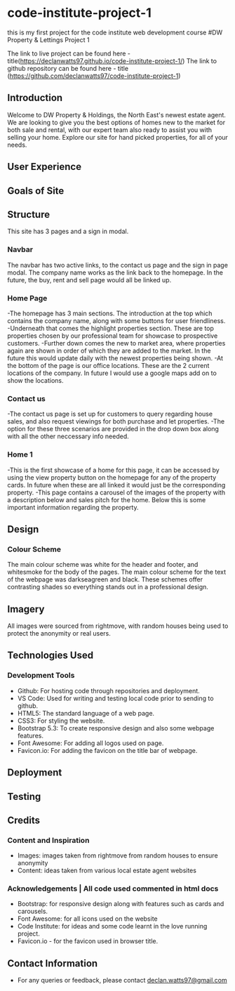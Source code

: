 # code-institute-project-1
this is my first project for the code institute web development course
#DW Property & Lettings Project 1

The link to live project can be found here - title(https://declanwatts97.github.io/code-institute-project-1/)
The link to github repository can be found here - title (https://github.com/declanwatts97/code-institute-project-1)

## Introduction

Welcome to DW Property & Holdings, the North East's newest estate agent. We are looking to give you the best options of homes new to the market for both sale and rental, with our expert team also ready to assist you with selling your home. Explore our site for hand picked properties, for all of your needs.

## User Experience

## Goals of Site

## Structure

This site has 3 pages and a sign in modal.

### Navbar

The navbar has two active links, to the contact us page and the sign in page modal. The company name works as the link back to the homepage. In the future, the buy, rent and sell page would all be linked up.

### Home Page

-The homepage has 3 main sections. The introduction at the top which contains the company name, along with some buttons for user friendliness.
-Underneath that comes the highlight properties section. These are top properties chosen by our professional team for showcase to prospective customers.
-Further down comes the new to market area, where properties again are shown in order of which they are added to the market. In the future this would update daily with the newest properties being shown.
-At the bottom of the page is our office locations. These are the 2 current locations of the company. In future I would use a google maps add on to show the locations.

### Contact us
-The contact us page is set up for customers to query regarding house sales, and also request viewings for both purchase and let properties.
-The option for these three scenarios are provided in the drop down box along with all the other neccessary info needed.

### Home 1
-This is the first showcase of a home for this page, it can be accessed by using the view property button on the homepage for any of the property cards. In future when these are all linked it would just be the corresponding property.
-This page contains a carousel of the images of the property with a description below and sales pitch for the home. Below this is some important information regarding the property.


## Design

### Colour Scheme
The main colour scheme was white for the header and footer, and whitesmoke for the body of the pages.
The main colour scheme for the text of the webpage was darkseagreen and black.
These schemes offer contrasting shades so everything stands out in a professional design.

## Imagery

All images were sourced from rightmove, with random houses being used to protect the anonymity or real users.


## Technologies Used

### Development Tools
- Github: For hosting code through repositories and deployment.
- VS Code: Used for writing and testing local code prior to sending to github.
- HTML5: The standard language of a web page.
- CSS3: For styling the website.
- Bootstrap 5.3: To create responsive design and also some webpage features.
- Font Awesome: For adding all logos used on page.
- Favicon.io: For adding the favicon on the title bar of webpage.

## Deployment

## Testing

## Credits
### Content and Inspiration
- Images: images taken from rightmove from random houses to ensure anonymity
- Content: ideas taken from various local estate agent websites

### Acknowledgements | All code used commented in html docs
- Bootstrap: for responsive design along with features such as cards and carousels.
- Font Awesome: for all icons used on the website
- Code Institute: for ideas and some code learnt in the love running project.
- Favicon.io - for the favicon used in browser title.

## Contact Information
- For any queries or feedback, please contact declan.watts97@gmail.com